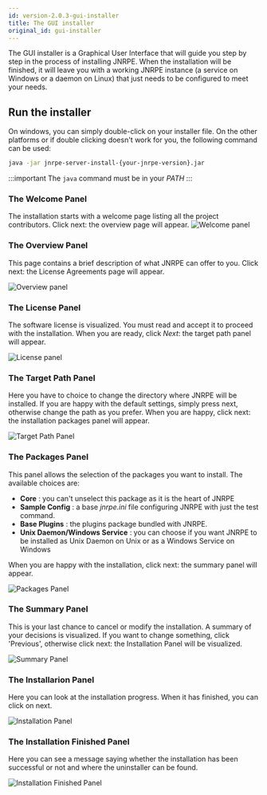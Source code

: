 ```yaml
---
id: version-2.0.3-gui-installer
title: The GUI installer
original_id: gui-installer
---
```


The GUI installer is a Graphical User Interface that will guide you step by step in the process of installing JNRPE. 
When the installation will be finished, it will leave you with a working JNRPE instance (a service on Windows or a 
daemon on Linux) that just needs to be configured to meet your needs.

## Run the installer
On windows, you can simply double-click on your installer file. On the other platforms or if double clicking 
doesn't work for you, the following command can be used:

```bash
java -jar jnrpe-server-install-{your-jnrpe-version}.jar
```

:::important
The `java` command must be in your _PATH_
:::

### The Welcome Panel

The installation starts with a welcome page listing all the project contributors. Click next: the overview page will
appear.
![Welcome panel](assets/2.0.3/installation/welcome.png)

### The Overview Panel
This page contains a brief description of what JNRPE can offer to you. Click next: the License Agreements page will 
appear.

![Overview panel](assets/2.0.3/installation/overview.png)

### The License Panel
The software license is visualized. 
You must read and accept it to proceed with the installation. 
When you are ready, click _Next_: the target path panel will appear.

![License panel](assets/2.0.3/installation/license.png)

### The Target Path Panel
Here you have to choice to change the directory where JNRPE will be installed. If you are happy with the 
default settings, simply press next, otherwise change the path as you prefer. 
When you are happy, click next: the installation packages panel will appear.

![Target Path Panel](assets/2.0.3/installation/targetpath.png)

### The Packages Panel

This panel allows the selection of the packages you want to install. The available choices are:

* **Core** : you can't unselect this package as it is the heart of JNRPE
* **Sample Config** : a base _jnrpe.ini_ file configuring JNRPE with just the test command.
* **Base Plugins** : the plugins package bundled with JNRPE.
* **Unix Daemon/Windows Service** : you can choose if you want JNRPE to be installed as Unix Daemon on Unix or as a Windows Service on Windows

When you are happy with the installation, click next: the summary panel will appear.

![Packages Panel](assets/2.0.3/installation/packages.png)

### The Summary Panel

This is your last chance to cancel or modify the installation. A summary of your decisions is visualized. If you want to change 
something, click 'Previous', otherwise click next: the Installation Panel will be visualized.

![Summary Panel](assets/2.0.3/installation/summary.png)

### The Installarion Panel

Here you can look at the installation progress. When it has finished, you can click on next.

![Installation Panel](assets/2.0.3/installation/installation.png)

### The Installation Finished Panel

Here you can see a message saying whether the installation has been successful or not 
and where the uninstaller can be found.

![Installation Finished Panel](assets/2.0.3/installation/finished.png)

